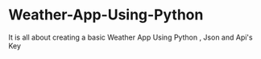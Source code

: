 # Weather-App-Using-Python
It is all about creating a basic Weather App Using Python , Json and Api's Key
